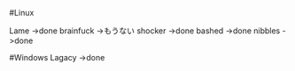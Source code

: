 #Linux

Lame ->done
brainfuck ->もうない
shocker ->done
bashed ->done
nibbles ->done

#Windows
Lagacy ->done
